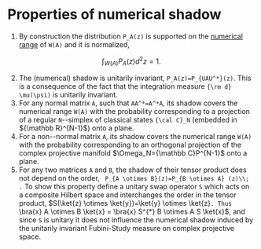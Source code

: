 Properties of numerical shadow
==============================

1.  By construction the distribution ``P_A(z)`` is supported on the
    [numerical range](/numerical-range) of ``W(A)`` and it is
    normalized, 
```math 
 \int_{W(A)} P_A(z) d^2 z =1.
 ```

2.  The (numerical) shadow is unitarily invariant,
    ``P_A(z)=P_{UAU^*}(z)``. This is a consequence of the fact that
    the integration measure ``{\rm d} \mu(\psi)`` is unitarily
    invariant.
3.  For any normal matrix ``A``, such that ``AA^*=A^*A``, its shadow
    covers the numerical range ``W(A)`` with the probability
    corresponding to a projection of a regular ``N``\--simplex of
    classical states ``{\cal C}_N`` (embedded in \${\mathbb
    R}^{N-1}\$) onto a plane.
4.  For a non\--normal matrix ``A``, its shadow covers the numerical
    range ``W(A)`` with the probability corresponding to an orthogonal
    projection of the complex projective manifold \$\Omega_N={\mathbb
    C}P^{N-1}\$ onto a plane.
5.  For any two matrices ``A`` and ``B``, the shadow of their tensor
    product does not depend on the order, ```` P_{A \otimes
    B}(z)=P_{B \otimes A} (z)\\; .```` To show this property define a
    unitary swap operator ``S`` which acts on a composite Hilbert space
    and interchanges the order in the tensor product, \$S(\ket{z}
    \otimes \ket{y})=\ket{y} \otimes \ket{z}``. Thus `` \bra{x} A
    \otimes B \ket{x} = \bra{x} S^{*} B \otimes A S \ket{x}\$,
    and since ``S`` is unitary it does not influence the numerical
    shadow induced by the unitarily invariant Fubini-Study measure on
    complex projective space.
